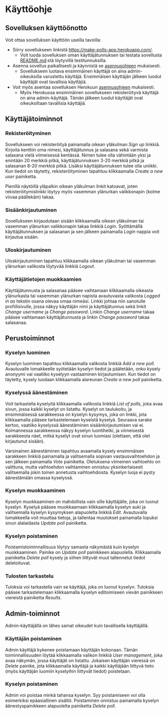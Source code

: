 # Käyttöohje

## Sovelluksen käyttöönotto

Voit ottaa sovelluksen käyttöön useilla tavoilla:

* Siirry sovellukseen linkistä https://make-polls-app.herokuapp.com/.
  * Voit luoda sovelluksen oman käyttäjätunnuksen tai testata sovellusta [README.md](/README.md):stä löytyvillä testitunnuksilla.
* Asenna sovellus paikallisesti ja käynnistä se [asennusohjeen](/documentation/asennusohje.md) mukaisesti. 
  * Sovellukseen luotava ensimmäinen käyttäjä on aina admin-oikeuksilla varustettu käyttäjä. Ensimmäisen käyttäjän jälkeen luodut käyttäjät ovat tavallisia käyttäjiä.
* Voit myös asentaa sovelluksen Herokuun [asennusohjeen](/documentation/asennusohje.md) mukaisesti.
  * Myös Herokussa ensimmäinen sovellukseen rekisteröityvä käyttäjä on aina admin-käyttäjä. Tämän jälkeen luodut käyttäjät ovat oikeuksiltaan tavallisia käyttäjiä.
  
## Käyttäjätoiminnot

### Rekisteröityminen

Sovellukseen voi rekisteröityä painamalla oikean yläkulman *Sign up* linkkiä. Kirjoita kenttiin oma nimesi, käyttäjätunnus ja salasana sekä varmista salasana vielä viimeisessä kentässä. Nimen tulee olla vähintään yksi ja enintään 20 merkkiä pitkä, käyttäjätunnuksen 3-20 merkkiä pitkä ja salasanan 8-20 merkkiä pitkä. Lisäksi käyttäjätunnuksen tulee olla uniikki. Kun tiedot on täytetty, rekisteröityminen tapahtuu klikkaamalla *Create a new user* painiketta.

Pienillä näytöillä yläpalkin oikean yläkulman linkit katoavat, joten rekisteröitymislinkki löytyy myös vasemman ylänurkan valikkonapin (kolme viivaa päällekäin) takaa.

### Sisäänkirjautuminen

Sovellukseen kirjaudutaan sisään klikkaamalla oikean yläkulman tai vasemman ylänurkan valikkonapin takaa linkkiä *Login*. Syöttämällä käyttäjätunnuksen ja salasanan ja sen jälkeen painamalla *Login* nappia voit kirjautua sisään.

### Uloskirjautuminen

Uloskirjautuminen tapahtuu klikkaamalla oikean yläkulman tai vasemman ylänurkan valikosta löytyvää linkkiä *Logout*.

### Käyttäjätietojen muokkaamien

Käyttäjätunnusta ja salasanaa pääsee vaihtamaan klikkaamalla oikeasta ylänurkasta tai vasemman ylänurkan napista avautuvasta valikosta *Logged in as* tekstin osana olevaa omaa nimeäsi. Linkki johtaa niin sanotulle profiilisivulle, jossa näkyy käyttäjän nimi ja käyttäjätunnus sekä linkit *Change username* ja *Change password*. Linkin *Change username* takaa pääsee vaihtamaan käyttäjätunnusta ja linkin *Change password* takaa salasanaa.

## Perustoiminnot

### Kyselyn luominen

Kyselyn luominen tapahtuu klikkaamalla valikosta linkkiä *Add a new poll*. Avautuvalle lomakkeelle syötetään kyselyn tiedot ja päätetään, onko kysely anonyymi vai vaatiiko kyselyyn vastaaminen kirjautumisen. Kun tiedot on täytetty, kysely luodaan klikkaamalla alareunan *Create a new poll* painiketta.

### Kyselyssä äänestäminen

Voit tarkastella kyselyitä klikkaamalla valikosta linkkiä *List of polls*, joka avaa sivun, jossa kaikki kyselyt on listattu. Kyselyt on taulukoitu, ja ensimmäisessä sarakkeessa on kyselyn kysymys, joka on linkki, jota klikkaamalla pääsee tarkastelemaan kyseistä kyselyä. Seuraava sarake kertoo, vaatiiko kyselyssä äänestäminen sisäänkirjautumisen vai ei. Kolmannessa sarakkeessa näkyy kyselyn luontihetki, ja viimeisestä sarakkeesta näet, mitkä kyselyt ovat sinun luomiasi (olettaen, että olet kirjautunut sisään).

Varsinainen äänestäminen tapahtuu avaamalla kysely ensimmäisen sarakkeen linkkiä painamalla ja valitsemalla sopivan vastausvaihtoehdon ja sen jälkeen painamalla *Vote* painiketta. Oletuksena viimeinen vaihtoehto on valittuna, mutta vaihtoehdon vaihtaminen onnistuu yksinkertaisesti valitsemalla jokin toinen annetusta vaihtoehdoista. Kyselyn luoja ei pysty äänestämään omassa kyselyssä.

### Kyselyn muokkaaminen

Kyselyn muokkaaminen on mahdollista vain sille käyttäjälle, joka on luonut kyselyn. Kyselyä pääsee muokkaamaan klikkaamalla kyselyn auki ja valitsemalla kyselyn kysymyksen alapuolelta linkkiä *Edit*. Avautuvalla lomakkeella voit muuttaa tietoja, ja tallentaa muutokset painamalla lopuksi sivun alalaidasta *Update poll* painiketta.

### Kyselyn poistaminen

Poistamistoiminnallisuus löytyy samasta näkymästä kuin kyselyn muokkaaminen. Painike on *Update poll* painikkeen alapuolella. Klikkaamalla painiketta *Delete poll* kysely ja siihen liittyvät muut tallennetut tiedot deletoituvat.

### Tulosten tarkastelu

Tuloksia voi tarkastella vain se käyttäjä, joka on luonut kyselyn. Tuloksia pääsee tarkastelemaan klikkaamalla kyselyn editoimiseen vievän painikkeen viereistä painiketta *Results*.

## Admin-toiminnot

Admin-käyttäjällä on lähes samat oikeudet kuin tavallisella käyttäjällä.

### Käyttäjän poistaminen

Admin käyttäjä kykenee poistamaan käyttäjän kokonaan. Tämän toiminnallisuuden löytää klikkaamalla valikon linkkiä *User management*, joka avaa näkymän, jossa käyttäjät on listattu. Jokaisen käyttäjän vieressä on *Delete* painike, jota klikkaamalla käyttäjä ja kaikki käyttäjään liittyvä tieto (myös käyttäjän luomiin kyselyihin liittyvät tiedot) poistetaan.

### Kyselyn poistaminen

Admin voi poistaa minkä tahansa kyselyn. Syy poistamiseen voi olla esimerkiksi epäasiallinen sisältö. Poistaminen onnistuu painamalla kyselyn äänestyspainikkeen alapuolelta painiketta *Delete poll*.
